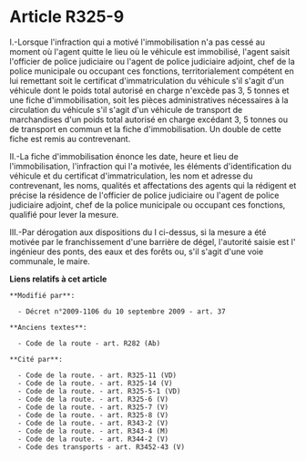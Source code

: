 # Article R325-9

I.-Lorsque l'infraction qui a motivé l'immobilisation n'a pas cessé au moment où l'agent quitte le lieu où le véhicule est
immobilisé, l'agent saisit l'officier de police judiciaire ou l'agent de police judiciaire adjoint, chef de la police
municipale ou occupant ces fonctions, territorialement compétent en lui remettant soit le certificat d'immatriculation du
véhicule s'il s'agit d'un véhicule dont le poids total autorisé en charge n'excède pas 3, 5 tonnes et une fiche
d'immobilisation, soit les pièces administratives nécessaires à la circulation du véhicule s'il s'agit d'un véhicule de
transport de marchandises d'un poids total autorisé en charge excédant 3, 5 tonnes ou de transport en commun et la fiche
d'immobilisation. Un double de cette fiche est remis au contrevenant. 

II.-La fiche d'immobilisation énonce les date, heure et lieu de l'immobilisation, l'infraction qui l'a motivée, les éléments
d'identification du véhicule et du certificat d'immatriculation, les nom et adresse du contrevenant, les noms, qualités et
affectations des agents qui la rédigent et précise la résidence de l'officier de police judiciaire ou l'agent de police
judiciaire adjoint, chef de la police municipale ou occupant ces fonctions, qualifié pour lever la mesure. 

III.-Par dérogation aux dispositions du I ci-dessus, si la mesure a été motivée par le franchissement d'une barrière de
dégel, l'autorité saisie est l'    ingénieur des ponts, des eaux et des forêts  ou, s'il s'agit d'une voie communale, le
maire.

**Liens relatifs à cet article**

	**Modifié par**:

	  - Décret n°2009-1106 du 10 septembre 2009 - art. 37

	**Anciens textes**:

	  - Code de la route - art. R282 (Ab)

	**Cité par**:

	  - Code de la route. - art. R325-11 (VD)
	  - Code de la route. - art. R325-14 (V)
	  - Code de la route. - art. R325-5-1 (VD)
	  - Code de la route. - art. R325-6 (V)
	  - Code de la route. - art. R325-7 (V)
	  - Code de la route. - art. R325-8 (V)
	  - Code de la route. - art. R343-2 (V)
	  - Code de la route. - art. R343-4 (M)
	  - Code de la route. - art. R344-2 (V)
	  - Code des transports - art. R3452-43 (V)
